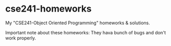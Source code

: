 # cse241-homeworks
My "CSE241-Object Oriented Programming" homeworks &amp; solutions. 

Important note about these homeworks:
They hava bunch of bugs and don't work properly.
